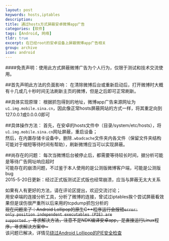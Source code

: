 ```yaml
---
layout: post
keywords: hosts,iptables
description:
title: 通过hosts方式屏蔽安卓微博app广告
categories: [软件]
tags: [Android, 网络]
tldr: true
excerpt: 在已经root的安卓设备上屏蔽微博app广告相关
group: archive
icon: android
---
```


####免责声明：使用此方式屏蔽微博广告为个人行为，仅限于测试和技术交流使用。

##首先声明此方法的负面影响：
在清除微博后台或重新启动后，打开微博时大概有十几或几十秒时间无法刷新主页的微博，但是之后即可正常刷新。  

##具体实现原理：
根据抓包得到的地址，微博app广告来源网址为<code>u1.img.mobile.sina.cn</code>，因此像正常hosts屏蔽网站的方式一样，将其重定向到127.0.0.1或0.0.0.0即可  

##具体操作方法：
首先，在安卓的hosts文件中（目录/system/etc/hosts），将<code>u1.img.mobile.sina.cn</code>网址屏蔽，重启设备；  
然后，在内置存储卡设备中，删除<code>.wbadcache</code>文件夹内各文件（保留文件夹结构可能对于缩短等待时间有帮助），刷新微博应当可以实现屏蔽。  

##尚存在的问题：
每次当微博后台被停止后，都需要等待较长时间，据分析可能是等待广告网址响应超时  
可能存在的崩溃问题，不过鉴于本人使用的是公测版微博客户端，可能是公测版bug  
2015-5-20日更新：经过正式版测试正式版也经常崩溃，应当与屏蔽无太大关系  

如果有人有更好的方法，请在评论区提出，欢迎交流讨论；  
用安卓端的连接分析工具，分析了微博的连接，曾试过iptables挨个尝试屏蔽看效果但是误伤很严重所以后来用的tcpdump抓包分析的  
<del>现在问题来了：Android Lollipop的原生C++程序运行会报错<code>error: only position independent executables (PIE) are supported.</code>，寻求解决方法，注意不是NDK编译安卓app，是直接运行Linux程序，寻求解决方案中~</del>  
该问题已解决，详情见<a href="/%E8%BD%AF%E4%BB%B6/2015/06/27/Bypass-PIE/">绕过Android Lollipop的PIE安全检查</a>
